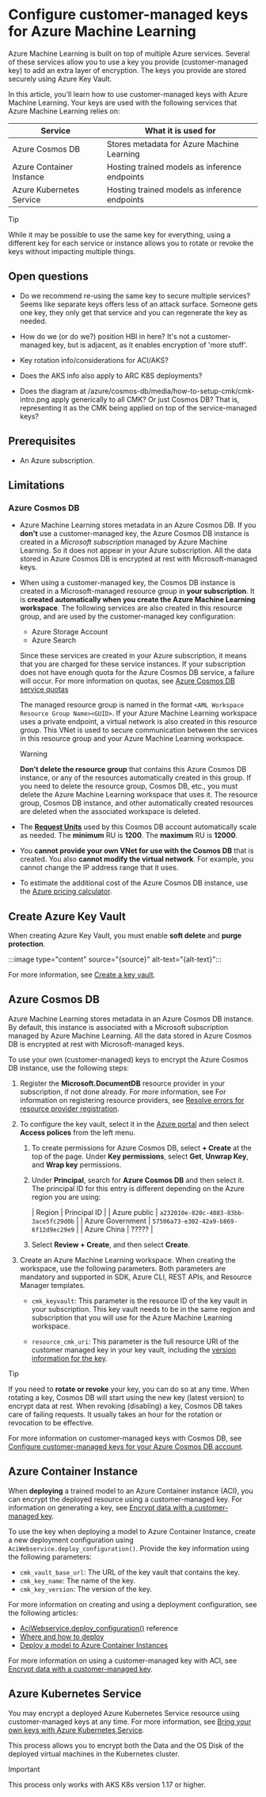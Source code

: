 

# Configure customer-managed keys for Azure Machine Learning

Azure Machine Learning is built on top of multiple Azure services. Several of these services allow you to use a key you provide (customer-managed key) to add an extra layer of encryption. The keys you provide are stored securely using Azure Key Vault.

In this article, you'll learn how to use customer-managed keys with Azure Machine Learning. Your keys are used with the following services that Azure Machine Learning relies on:

| Service | What it is used for |
| ----- | ----- |
| Azure Cosmos DB | Stores metadata for Azure Machine Learning |
| Azure Container Instance | Hosting trained models as inference endpoints |
| Azure Kubernetes Service | Hosting trained models as inference endpoints |

> [!TIP]
> While it may be possible to use the same key for everything, using a different key for each service or instance allows you to rotate or revoke the keys without impacting multiple things.


## Open questions

* Do we recommend re-using the same key to secure multiple services? Seems like separate keys offers less of an attack surface. Someone gets one key, they only get that service and you can regenerate the key as needed.

* How do we (or do we?) position HBI in here? It's not a customer-managed key, but is adjacent, as it enables encryption of 'more stuff'.

* Key rotation info/considerations for ACI/AKS?

* Does the AKS info also apply to ARC K8S deployments?

* Does the diagram at /azure/cosmos-db/media/how-to-setup-cmk/cmk-intro.png apply generically to all CMK? Or just Cosmos DB? That is, representing it as the CMK being applied on top of the service-managed keys?

## Prerequisites

* An Azure subscription.
    
## Limitations

### Azure Cosmos DB

* Azure Machine Learning stores metadata in an Azure Cosmos DB. If you __don't__ use a customer-managed key, the Azure Cosmos DB instance is created in a _Microsoft subscription_ managed by Azure Machine Learning. So it does not appear in your Azure subscription. All the data stored in Azure Cosmos DB is encrypted at rest with Microsoft-managed keys.

* When using a customer-managed key, the Cosmos DB instance is created in a Microsoft-managed resource group in __your subscription__. It is __created automatically when you create the Azure Machine Learning workspace__. The following services are also created in this resource group, and are used by the customer-managed key configuration:

    * Azure Storage Account
    * Azure Search

    Since these services are created in your Azure subscription, it means that you are charged for these service instances. If your subscription does not have enough quota for the Azure Cosmos DB service, a failure will occur. For more information on quotas, see [Azure Cosmos DB service quotas](../articles/cosmos-db/concepts-limits.md)

    The managed resource group is named in the format `<AML Workspace Resource Group Name><GUID>`. If your Azure Machine Learning workspace uses a private endpoint, a virtual network is also created in this resource group. This VNet is used to secure communication between the services in this resource group and your Azure Machine Learning workspace.

    > [!WARNING]
    > __Don't delete the resource group__ that contains this Azure Cosmos DB instance, or any of the resources automatically created in this group. If you need to delete the resource group, Cosmos DB, etc., you must delete the Azure Machine Learning workspace that uses it. The resource group, Cosmos DB instance, and other automatically created resources are deleted when the associated workspace is deleted.

* The  [__Request Units__](../articles/cosmos-db/request-units.md) used by this Cosmos DB account automatically scale as needed. The __minimum__ RU is __1200__. The __maximum__ RU is __12000__.

* You __cannot provide your own VNet for use with the Cosmos DB__ that is created. You also __cannot modify the virtual network__. For example, you cannot change the IP address range that it uses.

* To estimate the additional cost of the Azure Cosmos DB instance, use the [Azure pricing calculator](https://azure.microsoft.com/pricing/calculator/).

## Create Azure Key Vault

When creating Azure Key Vault, you must enable __soft delete__ and __purge protection__.

:::image type="content" source="{source}" alt-text="{alt-text}":::

For more information, see [Create a key vault](/azure/key-vault/general/quick-create-portal).

## Azure Cosmos DB

Azure Machine Learning stores metadata in an Azure Cosmos DB instance. By default, this instance is associated with a Microsoft subscription managed by Azure Machine Learning. All the data stored in Azure Cosmos DB is encrypted at rest with Microsoft-managed keys.

To use your own (customer-managed) keys to encrypt the Azure Cosmos DB instance, use the following steps:

1. Register the __Microsoft.DocumentDB__ resource provider in your subscription, if not done already. For more information, see For information on registering resource providers, see [Resolve errors for resource provider registration](../articles/azure-resource-manager/templates/error-register-resource-provider.md).

1. To configure the key vault, select it in the [Azure portal](https://portal.azure.com) and then select __Access polices__ from the left menu.

    1. To create permissions for Azure Cosmos DB, select __+ Create__ at the top of the page. Under __Key permissions__, select __Get__, __Unwrap Key__, and __Wrap key__ permissions.
    1. Under __Principal__, search for __Azure Cosmos DB__ and then select it. The principal ID for this entry is different depending on the Azure region you are using:

        | Region | Principal ID |
        | Azure public | `a232010e-820c-4083-83bb-3ace5fc29d0b` |
        | Azure Government | `57506a73-e302-42a9-b869-6f12d9ec29e9` |
        | Azure China | ????? |

    1. Select __Review + Create__, and then select __Create__.

1. Create an Azure Machine Learning workspace. When creating the workspace, use the following parameters. Both parameters are mandatory and supported in SDK, Azure CLI, REST APIs, and Resource Manager templates.

    * `cmk_keyvault`: This parameter is the resource ID of the key vault in your subscription. This key vault needs to be in the same region and subscription that you will use for the Azure Machine Learning workspace. 

    * `resource_cmk_uri`: This parameter is the full resource URI of the customer managed key in your key vault, including the [version information for the key](../key-vault/general/about-keys-secrets-certificates.md#objects-identifiers-and-versioning). 

> [!TIP]
> If you need to __rotate or revoke__ your key, you can do so at any time. When rotating a key, Cosmos DB will start using the new key (latest version) to encrypt data at rest. When revoking (disabling) a key, Cosmos DB takes care of failing requests. It usually takes an hour for the rotation or revocation to be effective.

For more information on customer-managed keys with Cosmos DB, see [Configure customer-managed keys for your Azure Cosmos DB account](../cosmos-db/how-to-setup-cmk.md).

## Azure Container Instance

When __deploying__ a trained model to an Azure Container instance (ACI), you can encrypt the deployed resource using a customer-managed key. For information on generating a key, see [Encrypt data with a customer-managed key](../container-instances/container-instances-encrypt-data.md#generate-a-new-key).

To use the key when deploying a model to Azure Container Instance, create a new deployment configuration using `AciWebservice.deploy_configuration()`. Provide the key information using the following parameters:

* `cmk_vault_base_url`: The URL of the key vault that contains the key.
* `cmk_key_name`: The name of the key.
* `cmk_key_version`: The version of the key.

For more information on creating and using a deployment configuration, see the following articles:

* [AciWebservice.deploy_configuration()](/python/api/azureml-core/azureml.core.webservice.aci.aciwebservice#deploy-configuration-cpu-cores-none--memory-gb-none--tags-none--properties-none--description-none--location-none--auth-enabled-none--ssl-enabled-none--enable-app-insights-none--ssl-cert-pem-file-none--ssl-key-pem-file-none--ssl-cname-none--dns-name-label-none--primary-key-none--secondary-key-none--collect-model-data-none--cmk-vault-base-url-none--cmk-key-name-none--cmk-key-version-none-) reference
* [Where and how to deploy](how-to-deploy-and-where.md)
* [Deploy a model to Azure Container Instances](how-to-deploy-azure-container-instance.md)

For more information on using a customer-managed key with ACI, see [Encrypt data with a customer-managed key](../container-instances/container-instances-encrypt-data.md#encrypt-data-with-a-customer-managed-key).

## Azure Kubernetes Service

You may encrypt a deployed Azure Kubernetes Service resource using customer-managed keys at any time. For more information, see [Bring your own keys with Azure Kubernetes Service](../aks/azure-disk-customer-managed-keys.md). 

This process allows you to encrypt both the Data and the OS Disk of the deployed virtual machines in the Kubernetes cluster.

> [!IMPORTANT]
> This process only works with AKS K8s version 1.17 or higher.